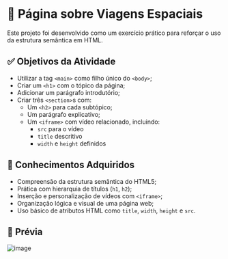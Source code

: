 # 🌌 Página sobre Viagens Espaciais

Este projeto foi desenvolvido como um exercício prático para reforçar o uso da estrutura semântica em HTML.

## ✅ Objetivos da Atividade

- Utilizar a tag `<main>` como filho único do `<body>`;
- Criar um `<h1>` com o tópico da página;
- Adicionar um parágrafo introdutório;
- Criar três `<section>`s com:
  - Um `<h2>` para cada subtópico;
  - Um parágrafo explicativo;
  - Um `<iframe>` com vídeo relacionado, incluindo:
    - `src` para o vídeo
    - `title` descritivo
    - `width` e `height` definidos

## 🧠 Conhecimentos Adquiridos

- Compreensão da estrutura semântica do HTML5;
- Prática com hierarquia de títulos (`h1`, `h2`);
- Inserção e personalização de vídeos com `<iframe>`;
- Organização lógica e visual de uma página web;
- Uso básico de atributos HTML como `title`, `width`, `height` e `src`.

## 📸 Prévia
![image](https://github.com/user-attachments/assets/e81bab34-9e28-4ca1-a443-d9a9953d9842)
